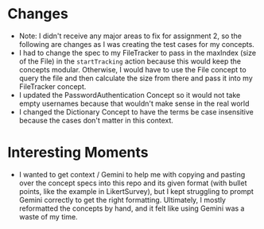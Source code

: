 
# Changes
- Note: I didn't receive any major areas to fix for assignment 2, so the following are changes as I was creating the test cases for my concepts.
- I had to change the spec to my FileTracker to pass in the maxIndex (size of the File) in the `startTracking` action because this would keep the concepts modular. Otherwise, I would have to use the File concept to query the file and then calculate the size from there and pass it into my FileTracker concept.
- I updated the PasswordAuthentication Concept so it would not take empty usernames because that wouldn't make sense in the real world
- I changed the Dictionary Concept to have the terms be case insensitive because the cases don't matter in this context.

# Interesting Moments
- I wanted to get context / Gemini to help me with copying and pasting over the concept specs into this repo and its given format (with bullet points, like the example in LikertSurvey), but I kept struggling to prompt Gemini correctly to get the right formatting. Ultimately, I mostly reformatted the concepts by hand, and it felt like using Gemini was a waste of my time.
